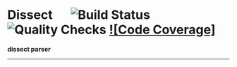 # Dissect &emsp; ![Build Status] ![Quality Checks] [![Code Coverage]][codecov.io]

[Build Status]: https://github.com/wayfair-incubator/dissect/workflows/Tests/badge.svg
[Quality Checks]: https://github.com/wayfair-incubator/dissect/workflows/Checks/badge.svg
[codecov.io]: https://codecov.io/gh/wayfair-incubator/dissect

**dissect parser**

---

